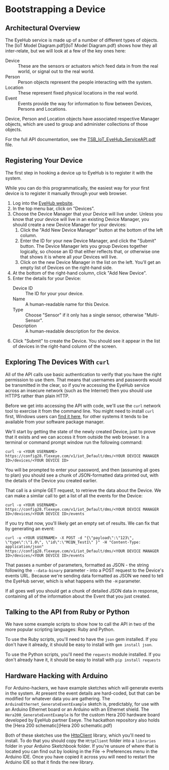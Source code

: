 # Bootstrapping a Device

## Architectural Overview

The EyeHub service is made up of a number of different types of objects.  The [IoT Model Diagram.pdf](IoT Model Diagram.pdf) shows how they all inter-relate, but we will look at a few of the key ones here:

<dl>
  <dt>Device</dt><dd>These are the sensors or actuators which feed data in from the real world, or signal out to the real world.</dd>
  <dt>Person</dt><dd>Person objects represent the people interacting with the system.</dd>
  <dt>Location</dt><dd>These represent fixed physical locations in the real world.</dd>
  <dt>Event</dt><dd>Events provide the way for information to flow between Devices, Persons and Locations.</dd>
</dl>

Device, Person and Location objects have associated respective Manager objects, which are used to group and administer collections of those objects.

For the full API documentation, see the [TSB_IoT_EyeHub_ServiceAPI.pdf](TSB_IoT_EyeHub_ServiceAPI.pdf) file.

## Registering Your Device

The first step in hooking a device up to EyeHub is to register it with the system.

While you can do this programmatically, the easiest way for your first device is to register it manually through your web browser.

1. Log into the [EyeHub website](https://config28.flexeye.com).
1. In the top menu bar, click on "Devices".
1. Choose the Device Manager that your Device will live under. Unless you know that your device will live in an existing Device Manager, you should create a new Device Manager for your devices:
    1. Click the "Add New Device Manager" button at the bottom of the left column.
    1. Enter the ID for your new Device Manager, and click the "Submit" button.  The Device Manager lets you group Devices together logically, so choose an ID that either reflects that, or otherwise one that shows it is where all *your* Devices will live.
    1. Click on the new Device Manager in the list on the left.  You'll get an empty list of Devices on the right-hand side.
1. At the bottom of the right-hand column, click "Add New Device".
1. Enter the details for your Device:
    <dl>
      <dt>Device ID</dt><dd>The ID for your your device.</dd>
      <dt>Name</dt><dd>A human-readable name for this Device.</dd>
      <dt>Type</dt><dd>Choose "Sensor" if it only has a single sensor, otherwise "Multi-Sensor".</dd>
      <dt>Description</dt><dd>A human-readable description for the device.</dd>
    </dl>
1. Click "Submit" to create the Device.  You should see it appear in the list of devices in the right-hand column of the screen.

## Exploring The Devices With `curl`

All of the API calls use basic authentication to verify that you have the right permission to use them.  That means that usernames and passwords would be transmitted in the clear, so if you're accessing the EyeHub service across an insecure network (such as the Internet) then you should use HTTPS rather than plain HTTP.

Before we get into accessing the API with code, we'll use the `curl` network tool to exercise it from the command line.  You might need to install `curl` first, Windows users can [find it here](http://curl.haxx.se/download.html), for other systems it tends to be available from your software package manager.

We'll start by getting the state of the newly created Device, just to prove that it exists and we can access it from outside the web browser.  In a terminal or command prompt window run the following command:

    curl -u <YOUR USERNAME> https://config28.flexeye.com/v1/iot_Default/dms/<YOUR DEVICE MANAGER ID>/devices/<YOUR DEVICE ID>

You will be prompted to enter your password, and then (assuming all goes to plan) you should see a chunk of JSON-formatted data printed out, with the details of the Device you created earlier.

That call is a simple GET request, to retrieve the data about the Device.  We can make a similar call to get a list of all the events for the Device:

    curl -u <YOUR USERNAME> https://config28.flexeye.com/v1/iot_Default/dms/<YOUR DEVICE MANAGER ID>/devices/<YOUR DEVICE ID>/events

If you try that now, you'll likely get an empty set of results.  We can fix that by generating an event:

    curl -u <YOUR USERNAME> -X POST -d "{\"payload\":\"123\", \"type\":\"1.0\", \"id\":\"MCQN_Test1\" }" -H "Content-Type: application/json" https://config28.flexeye.com/v1/iot_Default/dms/<YOUR DEVICE MANAGER ID>/devices/<YOUR DEVICE ID>/events

That passes a number of parameters, formatted as JSON - the string following the `--data-binary` parameter - into a POST request to the Device's events URL.  Because we're sending data formatted as JSON we need to tell the EyeHub server, which is what happens with the `-H` parameter.

If all goes well you should get a chunk of detailed JSON data in response, containing all of the information about the Event that you just created.

## Talking to the API from Ruby or Python

We have some example scripts to show how to call the API in two of the more popular scripting languages: Ruby and Python.

To use the Ruby scripts, you'll need to have the `json` gem installed.  If you don't have it already, it should be easy to install with `gem install json`.

To use the Python scripts, you'll need the `requests` module installed.  If you don't already have it, it should be easy to install with `pip install requests`

## Hardware Hacking with Arduino

For Arduino-hackers, we have example sketches which will generate events in the system.  At present the event details are hard-coded, but that can be modified for whatever data you are gathering.  The `ArduinoEthernet_GenerateEventExample` sketch is, predictably, for use with an Arduino Ethernet board or an Arduino with an Ethernet shield.  The `Hera200_GenerateEventExample` is for the custom Hera 200 hardware board developed by EyeHub partner Eseye.  The hackathon repository also holds the [Hera 200 schematic](Hera 200 schematic.pdf)

Both of these sketches use the [HttpClient](https://github.com/amcewen/HttpClient) library, which you'll need to install.  To do that you should copy the `HttpClient` folder into a `libraries` folder in your Arduino Sketchbook folder.  If you're unsure of where that is located you can find out by looking in the File -> Preferences menu in the Arduino IDE.  Once you have copied it across you will need to restart the Arduino IDE so that it finds the new library.
